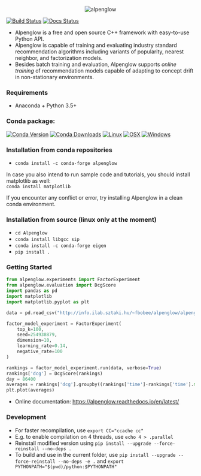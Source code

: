 <p align="center">
  <img src="./misc/alpenglow.png" alt="alpenglow"/>
</p>

[![Build Status](https://travis-ci.com/rpalovics/Alpenglow.svg?branch=master)](https://travis-ci.com/rpalovics/Alpenglow)
[![Docs Status](https://readthedocs.org/projects/alpenglow/badge/?version=latest)](https://alpenglow.readthedocs.io/en/latest/)

- Alpenglow is a free and open source C++ framework with easy-to-use Python API.
- Alpenglow is capable of training and evaluating industry standard recommendation algorithms including variants of popularity, nearest neighbor, and factorization models.
- Besides batch training and evaluation, Alpenglow supports *online training* of recommendation models capable of adapting to concept drift in non-stationary environments.

### Requirements
- Anaconda + Python 3.5+
### Conda package:
[![Conda Version](https://img.shields.io/conda/vn/conda-forge/alpenglow.svg)](https://anaconda.org/conda-forge/alpenglow) [![Conda Downloads](https://img.shields.io/conda/dn/conda-forge/alpenglow.svg)](https://anaconda.org/conda-forge/alpenglow) [![Linux](https://img.shields.io/circleci/project/github/conda-forge/alpenglow-feedstock/master.svg?label=Linux)](https://circleci.com/gh/conda-forge/alpenglow-feedstock)
[![OSX](https://img.shields.io/travis/conda-forge/alpenglow-feedstock/master.svg?label=macOS)](https://travis-ci.org/conda-forge/alpenglow-feedstock)
[![Windows](https://img.shields.io/appveyor/ci/conda-forge/alpenglow-feedstock/master.svg?label=Windows)](https://ci.appveyor.com/project/conda-forge/alpenglow-feedstock/branch/master)
### Installation from conda repositories
- `conda install -c conda-forge alpenglow`  

In case you also intend to run sample code and tutorials, you should install matplotlib as well:  
`conda install matplotlib`

If you encounter any conflict or error, try installing Alpenglow in a clean conda environment.  

### Installation from source (linux only at the moment)
- `cd Alpenglow`
- `conda install libgcc sip`
- `conda install -c conda-forge eigen`
- `pip install .`


### Getting Started

```python
from alpenglow.experiments import FactorExperiment
from alpenglow.evaluation import DcgScore
import pandas as pd
import matplotlib
import matplotlib.pyplot as plt

data = pd.read_csv("http://info.ilab.sztaki.hu/~fbobee/alpenglow/alpenglow_sample_dataset")

factor_model_experiment = FactorExperiment(
    top_k=100,
    seed=254938879,
    dimension=10,
    learning_rate=0.14,
    negative_rate=100
)

rankings = factor_model_experiment.run(data, verbose=True)
rankings['dcg'] = DcgScore(rankings)
day = 86400
averages = rankings['dcg'].groupby((rankings['time']-rankings['time'].min())//day).mean()
plt.plot(averages)
```
- Online documentation: https://alpenglow.readthedocs.io/en/latest/

### Development
- For faster recompilation, use `export CC="ccache cc"`
- E.g. to enable compilation on 4 threads, use `echo 4 > .parallel`
- Reinstall modified version using `pip install --upgrade --force-reinstall --no-deps .`
- To build and use in the current folder, use `pip install --upgrade --force-reinstall --no-deps -e .` and `export PYTHONPATH="$(pwd)/python:$PYTHONPATH"`
